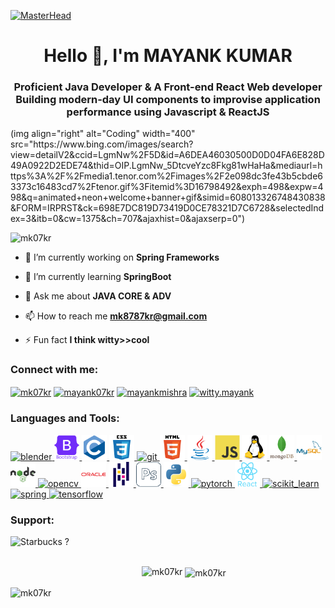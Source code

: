 [![MasterHead](https://www.bing.com/images/search?view=detailV2&ccid=NiMks%2Bk6&id=EB340417FF3E4CFC6F9790A111852EDF2809C95D&thid=OIP.NiMks-k63knD6Er5TfUiGAHaDP&mediaurl=https%3A%2F%2Frepository-images.githubusercontent.com%2F588181932%2Fe36ec678-7984-4cdd-8e4c-a3932772ff8e&exph=700&expw=1600&q=animated+neon+coding+banner+gif&simid=608009779099808165&form=IRPRST&ck=C35AC52256ED6AD4E42548996969DFD9&selectedindex=22&itb=0&cw=1375&ch=707&ajaxhist=0&ajaxserp=0&vt=0)](https://github.com/mk07kr)
<h1 align="center">Hello 👋, I'm MAYANK KUMAR</h1>
<h3 align="center">Proficient Java Developer & A Front-end React Web developer Building modern-day UI components to improvise application performance using Javascript & ReactJS</h3>
(img align="right" alt="Coding" width="400" src="https://www.bing.com/images/search?view=detailV2&ccid=LgmNw%2F5D&id=A6DEA46030500D0D04FA6E828D49A0922D2EDE74&thid=OIP.LgmNw_5DtcveYzc8Fkg81wHaHa&mediaurl=https%3A%2F%2Fmedia1.tenor.com%2Fimages%2F2e098dc3fe43b5cbde63373c16483cd7%2Ftenor.gif%3Fitemid%3D16798492&exph=498&expw=498&q=animated+neon+welcome+banner+gif&simid=608013326748430838&FORM=IRPRST&ck=698E7DC819D73419D0CE78321D7C6728&selectedIndex=3&itb=0&cw=1375&ch=707&ajaxhist=0&ajaxserp=0")

<p align="left"> <img src="https://komarev.com/ghpvc/?username=mk07kr&label=Profile%20views&color=0e75b6&style=flat" alt="mk07kr" /> </p>

- 🔭 I’m currently working on **Spring Frameworks**

- 🌱 I’m currently learning **SpringBoot**

- 💬 Ask me about **JAVA CORE & ADV**

- 📫 How to reach me **mk8787kr@gmail.com**

- ⚡ Fun fact **I think witty>>cool**

<h3 align="left">Connect with me:</h3>
<p align="left">
<a href="https://twitter.com/mk07kr" target="blank"><img align="center" src="https://raw.githubusercontent.com/rahuldkjain/github-profile-readme-generator/master/src/images/icons/Social/twitter.svg" alt="mk07kr" height="30" width="40" /></a>
<a href="https://linkedin.com/in/mayank07kr" target="blank"><img align="center" src="https://raw.githubusercontent.com/rahuldkjain/github-profile-readme-generator/master/src/images/icons/Social/linked-in-alt.svg" alt="mayank07kr" height="30" width="40" /></a>
<a href="https://fb.com/mayankmishra" target="blank"><img align="center" src="https://raw.githubusercontent.com/rahuldkjain/github-profile-readme-generator/master/src/images/icons/Social/facebook.svg" alt="mayankmishra" height="30" width="40" /></a>
<a href="https://instagram.com/witty.mayank" target="blank"><img align="center" src="https://raw.githubusercontent.com/rahuldkjain/github-profile-readme-generator/master/src/images/icons/Social/instagram.svg" alt="witty.mayank" height="30" width="40" /></a>
</p>

<h3 align="left">Languages and Tools:</h3>
<p align="left"> <a href="https://www.blender.org/" target="_blank" rel="noreferrer"> <img src="https://download.blender.org/branding/community/blender_community_badge_white.svg" alt="blender" width="40" height="40"/> </a> <a href="https://getbootstrap.com" target="_blank" rel="noreferrer"> <img src="https://raw.githubusercontent.com/devicons/devicon/master/icons/bootstrap/bootstrap-plain-wordmark.svg" alt="bootstrap" width="40" height="40"/> </a> <a href="https://www.cprogramming.com/" target="_blank" rel="noreferrer"> <img src="https://raw.githubusercontent.com/devicons/devicon/master/icons/c/c-original.svg" alt="c" width="40" height="40"/> </a> <a href="https://www.w3schools.com/css/" target="_blank" rel="noreferrer"> <img src="https://raw.githubusercontent.com/devicons/devicon/master/icons/css3/css3-original-wordmark.svg" alt="css3" width="40" height="40"/> </a> <a href="https://git-scm.com/" target="_blank" rel="noreferrer"> <img src="https://www.vectorlogo.zone/logos/git-scm/git-scm-icon.svg" alt="git" width="40" height="40"/> </a> <a href="https://www.w3.org/html/" target="_blank" rel="noreferrer"> <img src="https://raw.githubusercontent.com/devicons/devicon/master/icons/html5/html5-original-wordmark.svg" alt="html5" width="40" height="40"/> </a> <a href="https://www.java.com" target="_blank" rel="noreferrer"> <img src="https://raw.githubusercontent.com/devicons/devicon/master/icons/java/java-original.svg" alt="java" width="40" height="40"/> </a> <a href="https://developer.mozilla.org/en-US/docs/Web/JavaScript" target="_blank" rel="noreferrer"> <img src="https://raw.githubusercontent.com/devicons/devicon/master/icons/javascript/javascript-original.svg" alt="javascript" width="40" height="40"/> </a> <a href="https://www.linux.org/" target="_blank" rel="noreferrer"> <img src="https://raw.githubusercontent.com/devicons/devicon/master/icons/linux/linux-original.svg" alt="linux" width="40" height="40"/> </a> <a href="https://www.mongodb.com/" target="_blank" rel="noreferrer"> <img src="https://raw.githubusercontent.com/devicons/devicon/master/icons/mongodb/mongodb-original-wordmark.svg" alt="mongodb" width="40" height="40"/> </a> <a href="https://www.mysql.com/" target="_blank" rel="noreferrer"> <img src="https://raw.githubusercontent.com/devicons/devicon/master/icons/mysql/mysql-original-wordmark.svg" alt="mysql" width="40" height="40"/> </a> <a href="https://nodejs.org" target="_blank" rel="noreferrer"> <img src="https://raw.githubusercontent.com/devicons/devicon/master/icons/nodejs/nodejs-original-wordmark.svg" alt="nodejs" width="40" height="40"/> </a> <a href="https://opencv.org/" target="_blank" rel="noreferrer"> <img src="https://www.vectorlogo.zone/logos/opencv/opencv-icon.svg" alt="opencv" width="40" height="40"/> </a> <a href="https://www.oracle.com/" target="_blank" rel="noreferrer"> <img src="https://raw.githubusercontent.com/devicons/devicon/master/icons/oracle/oracle-original.svg" alt="oracle" width="40" height="40"/> </a> <a href="https://pandas.pydata.org/" target="_blank" rel="noreferrer"> <img src="https://raw.githubusercontent.com/devicons/devicon/2ae2a900d2f041da66e950e4d48052658d850630/icons/pandas/pandas-original.svg" alt="pandas" width="40" height="40"/> </a> <a href="https://www.photoshop.com/en" target="_blank" rel="noreferrer"> <img src="https://raw.githubusercontent.com/devicons/devicon/master/icons/photoshop/photoshop-line.svg" alt="photoshop" width="40" height="40"/> </a> <a href="https://www.python.org" target="_blank" rel="noreferrer"> <img src="https://raw.githubusercontent.com/devicons/devicon/master/icons/python/python-original.svg" alt="python" width="40" height="40"/> </a> <a href="https://pytorch.org/" target="_blank" rel="noreferrer"> <img src="https://www.vectorlogo.zone/logos/pytorch/pytorch-icon.svg" alt="pytorch" width="40" height="40"/> </a> <a href="https://reactjs.org/" target="_blank" rel="noreferrer"> <img src="https://raw.githubusercontent.com/devicons/devicon/master/icons/react/react-original-wordmark.svg" alt="react" width="40" height="40"/> </a> <a href="https://scikit-learn.org/" target="_blank" rel="noreferrer"> <img src="https://upload.wikimedia.org/wikipedia/commons/0/05/Scikit_learn_logo_small.svg" alt="scikit_learn" width="40" height="40"/> </a> <a href="https://spring.io/" target="_blank" rel="noreferrer"> <img src="https://www.vectorlogo.zone/logos/springio/springio-icon.svg" alt="spring" width="40" height="40"/> </a> <a href="https://www.tensorflow.org" target="_blank" rel="noreferrer"> <img src="https://www.vectorlogo.zone/logos/tensorflow/tensorflow-icon.svg" alt="tensorflow" width="40" height="40"/> </a> </p>

<h3 align="left">Support:</h3>
<p><a href="https://www.buymeacoffee.com/Starbucks ?"> <img align="left" src="https://cdn.buymeacoffee.com/buttons/v2/default-yellow.png" height="50" width="210" alt="Starbucks ?" /></a></p><br><br>

<p><img align="left" src="https://github-readme-stats.vercel.app/api/top-langs?username=mk07kr&show_icons=true&locale=en&layout=compact" alt="mk07kr" /></p>

<p>&nbsp;<img align="center" src="https://github-readme-stats.vercel.app/api?username=mk07kr&show_icons=true&locale=en" alt="mk07kr" /></p>

<p><img align="center" src="https://github-readme-streak-stats.herokuapp.com/?user=mk07kr&" alt="mk07kr" /></p>
